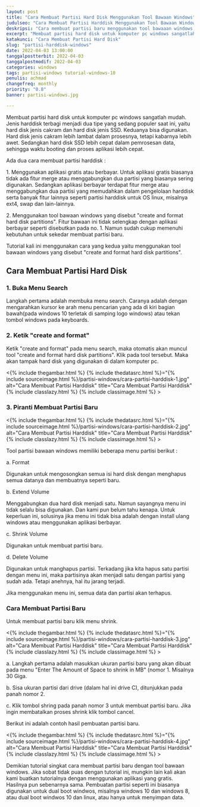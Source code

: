 ```yaml
---
layout: post
title: "Cara Membuat Partisi Hard Disk Menggunakan Tool Bawaan Windows"
judulseo: "Cara Membuat Partisi Harddisk Menggunakan Tool Bawaan Windows"
deskripsi: "Cara membuat partisi baru menggunakan tool bawaaan windows, cara paling mudah dan murah untuk membuat partisi baru dari drive C atau lainnya"
excerpt: "Membuat partisi hard disk untuk komputer pc windows sangatlah mudah. Jenis harddisk terbagi menjadi dua tipe yang sedang populer saat ini, yaitu hard disk jenis cakram dan hard disk jenis SSD. Keduanya bisa digunakan"
katakunci: "Cara Membuat Partisi Hard Disk"
slug: "partisi-harddisk-windows"
date: 2022-04-03 13:00:00
tanggalpostterbit: 2022-04-03
tanggalpostmodif: 2022-04-03
categories: windows
tags: partisi-windows tutorial-windows-10
penulis: achmad
changefreq: monthly
priority: "0.8"
banner: partisi-windows.jpg

---
```


<p>Membuat partisi hard disk untuk komputer pc windows sangatlah mudah. Jenis harddisk terbagi menjadi dua tipe yang sedang populer saat ini, yaitu hard disk jenis cakram dan hard disk jenis SSD. Keduanya bisa digunakan. Hard disk jenis cakram lebih lambat dalam prosesnya, tetapi kabarnya lebih awet. Sedangkan hard disk SSD lebih cepat dalam pemrosesan data, sehingga waktu booting dan proses aplikasi lebih cepat.</p>

<p>Ada dua cara membuat partisi harddisk :</p>

<p>1. Menggunakan aplikasi gratis atau berbayar. Untuk aplikasi gratis biasanya tidak ada fitur merge atau menggabungkan dua partisi yang biasanya sering digunakan. Sedangkan aplikasi berbayar terdapat fitur merge atau menggabungkan dua partisi yang memudahkan dalam pengelolaan harddisk serta banyak fitur lainnya seperti partisi harddisk untuk OS linux, misalnya ext4, swap dan lain-lainnya.</p>

<p>2. Menggunakan tool bawaan windows yang disebut "create and format hard disk partitions". Fitur bawaan ini tidak selengkap dengan aplikasi berbayar seperti disebutkan pada no. 1. Namun sudah cukup memenuhi kebutuhan untuk sekedar membuat partisi baru.</p>

<p>Tutorial kali ini menggunakan cara yang kedua yaitu menggunakan tool bawaan windows yang disebut "create and format hard disk partitions".</p>


## Cara Membuat Partisi Hard Disk

<h3 class="{% include classh3.html %}">1. Buka Menu Search</h3>

<p>Langkah pertama adalah membuka menu search. Caranya adalah dengan mengarahkan kursor ke arah menu pencarian yang ada di kiri bagian bawah(pada windows 10 terletak di samping logo windows) atau tekan tombol windows pada keyboards.</p>

<h3 class="{% include classh3.html %}">2. Ketik "create and format"</h3>

<p>Ketik "create and format" pada menu search, maka otomatis akan muncul tool "create and format hard disk partitions". Klik pada tool tersebut. Maka akan tampak hard disk yang digunakan di dalam komputer pc.</p>


<p><{% include thegambar.html %} {% include thedatasrc.html %}="{% include sourceimage.html %}/partisi-windows/cara-partisi-harddisk-1.jpg" alt="Cara Membuat Partisi Harddisk" title="Cara Membuat Partisi Harddisk"  {% include classlazy.html %} {% include classimage.html %} ></p>

<h3 class="{% include classh3.html %}">3. Piranti Membuat Partisi Baru</h3>

<p><{% include thegambar.html %} {% include thedatasrc.html %}="{% include sourceimage.html %}/partisi-windows/cara-partisi-harddisk-2.jpg" alt="Cara Membuat Partisi Harddisk" title="Cara Membuat Partisi Harddisk"  {% include classlazy.html %} {% include classimage.html %} ></p>

<p>Tool partisi bawaan windows memiliki beberapa menu partisi berikut :</p>

<p>a. Format</p>

<p>Digunakan untuk mengosongkan semua isi hard disk dengan menghapus semua datanya dan membuatnya seperti baru.</p>

<p>b. Extend Volume</p>

<p>Menggabungkan dua hard disk menjadi satu. Namun sayangnya menu ini tidak selalu bisa digunakan. Dan kami pun belum tahu kenapa. Untuk keperluan ini, solusinya jika menu ini tidak bisa adalah dengan install ulang windows atau menggunakan aplikasi berbayar.</p>

<p>c. Shrink Volume</p>

<p>Digunakan untuk membuat partisi baru.</p>

<p>d. Delete Volume</p>

<p>Digunakan untuk manghapus partisi. Terkadang jika kita hapus satu partisi dengan menu ini, maka partisinya akan menjadi satu dengan partisi yang sudah ada. Tetapi anehnya, hal itu jarang terjadi.</p>

<p>Jika menggunakan menu ini, semua data dan partisi akan terhapus.</p>

<h3 class="{% include classh3.html %}">Cara Membuat Partisi Baru</h3>

<p>Untuk membuat partisi baru klik menu shrink.</p>

<p><{% include thegambar.html %} {% include thedatasrc.html %}="{% include sourceimage.html %}/partisi-windows/cara-partisi-harddisk-3.jpg" alt="Cara Membuat Partisi Harddisk" title="Cara Membuat Partisi Harddisk"  {% include classlazy.html %} {% include classimage.html %} ></p>

<p>a. Langkah pertama adalah masukkan ukuran partisi baru yang akan dibuat pada menu "Enter The Amount of Space to shrink in MB" (nomor 1. Misalnya 30 Giga.</p>

<p>b. Sisa ukuran partisi dari drive (dalam hal ini drive C), ditunjukkan pada panah nomor 2.</p>

<p>c. Klik tombol shring pada panah nomor 3 untuk membuat partisi baru. Jika ingin membatalkan proses shrink klik tombol cancel.</p>

<p>Berikut ini adalah contoh hasil pembuatan partisi baru.</p>

<p><{% include thegambar.html %} {% include thedatasrc.html %}="{% include sourceimage.html %}/partisi-windows/cara-partisi-harddisk-4.jpg" alt="Cara Membuat Partisi Harddisk" title="Cara Membuat Partisi Harddisk"  {% include classlazy.html %} {% include classimage.html %} ></p>

<p>Demikian tutorial singkat cara membuat partisi baru dengan tool bawaan windows. Jika sobat tidak puas dengan tutorial ini, mungkin lain kali akan kami buatkan tutorialnya dengan menggunakan aplikasi yang gratis. Hasilnya pun sebenarnya sama. Pembuatan partisi seperti ini biasanya digunakan untuk dual boot windwos, misalnya windows 10 dan windows 8, atau dual boot windwos 10 dan linux, atau hanya untuk menyimpan data.</p>